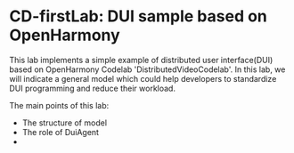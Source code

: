 # CD-firstLab: DUI sample based on OpenHarmony

This lab implements a simple example of distributed user interface(DUI) based on OpenHarmony Codelab 'DistributedVideoCodelab'. In this lab, we will indicate a general model which could help developers to standardize DUI programming and reduce their workload. 

The main points of this lab:
- The structure of model
- The role of DuiAgent
- 
